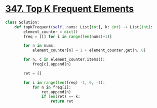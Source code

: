# [347. Top K Frequent Elements](https://leetcode.com/problems/top-k-frequent-elements/description/)

```python
class Solution:
    def topKFrequent(self, nums: List[int], k: int) -> List[int]:
        element_counter = dict()
        freq = [[] for i in range(len(nums)+1)]

        for n in nums:
            element_counter[n] = 1 + element_counter.get(n, 0)

        for n, c in element_counter.items():
            freq[c].append(n)

        ret = []

        for i in range(len(freq) -1, 0, -1):
            for n in freq[i]:
                ret.append(n)
                if len(ret) == k:
                    return ret
```